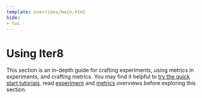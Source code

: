```yaml
---
template: overrides/main.html
hide:
- toc
---
```


# Using Iter8

This section is an in-depth guide for crafting experiments, using metrics in experiments, and crafting metrics. You may find it helpful to [try the quick start tutorials](/getting-started/quick-start/with-knative), read [experiment](/concepts/experimentoverview) and [metrics](/concepts/metricsoverview) overviews before exploring this section.